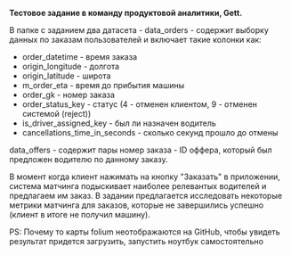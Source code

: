 **Тестовое задание в команду продуктовой аналитики, Gett.**

В папке с заданием два датасета - data_orders - содержит выборку данных по заказам пользователей и включает такие колонки как:
* order_datetime -  время заказа
* origin_longitude - долгота
* origin_latitude - широта
* m_order_eta - время до прибытия машины
* order_gk - номер заказа
* order_status_key - статус (4 - отменен клиентом, 9 - отменен системой (reject))
* is_driver_assigned_key - был ли назначен водитель
* cancellations_time_in_seconds - сколько секунд прошло до отмены

data_offers - содержит пары номер заказа - ID оффера, который был предложен водителю по данному заказу.

В момент когда клиент нажимать на кнопку "Заказать" в приложении, система матчинга подыскивает наиболее релевантых водителей и предлагаем им заказ. В задании предлагается исследовать некоторые метрики матчинга для заказов, которые не завершились успешно (клиент в итоге не получил машину). 

PS: Почему то карты folium неотображаются на GitHub, чтобы увидеть результат придется загрузить, запустить ноутбук самостоятельно 
